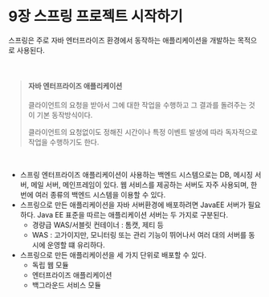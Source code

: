 # 9장 스프링 프로젝트 시작하기



스프링은 주로 자바 엔터프라이즈 환경에서 동작하는 애플리케이션을 개발하는 목적으로 사용된다. 

<br/>

> #### 자바 엔터프라이즈 애플리케이션
>
> 클라이언트의 요청을 받아서 그에 대한 작업을 수행하고 그 결과를 돌려주는 것이 기본 동작방식이다. 
>
> 클라이언트의 요청없이도 정해진 시간이나 특정 이벤트 발생에 따라 독자적으로 작업을 수행하기도 한다. 

<br/>

- 스프링 엔터프라이즈 애플리케이션이 사용하는 백엔드 시스템으로는 DB, 메시징 서버, 메일 서버, 메인프레임이 있다. 웹 서비스를 제공하는 서버도 자주 사용되며, 한 번에 여러 종류의 백엔드 시스템을 이용할 수 있다. 
- 스프링으로 만든 애플리케이션을 자바 서버환경에 배포하려면 JavaEE 서버가 필요하다. Java EE 표준을 따르는 애플리케이션 서버는 두 가지로 구분된다. 
  - 경량급 WAS/서블릿 컨테이너 : 톰캣, 제티 등
  - WAS : 고가이지만, 모니터링 또는 관리 기능이 뛰어나서 여러 대의 서버를 동시에 운영할 떄 유리하다. 
- 스프링으로 만든 애플리케이션을 세 가지 단위로 배포할 수 있다. 
  - 독립 웹 모듈
  - 엔터프라이즈 애플리케이션
  - 백그라운드 서비스 모듈 

<br/>
